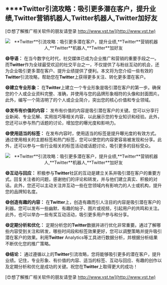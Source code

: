 ## ****Twitter**引流攻略：吸引更多潜在客户，提升业绩,**Twitter**营销机器人,**Twitter**机器人,**Twitter**加好友**

[😍想了解推广相关软件的朋友请登录 http://www.vst.tw](http://www.vst.tw)

 <center><img src="https://vst.tw/MP4/tuiguang/png/3.png" alt="**Twitter**引流攻略：吸引更多潜在客户，提升业绩,**Twitter**营销机器人,**Twitter**机器人,**Twitter**加好友"></center>

**😄导语：**
在当今数字化时代，社交媒体已成为企业推广和营销的重要手段之一。而**Twitter**作为全球最受欢迎的社交平台之一，不仅提供了与粉丝互动的机会，还为企业吸引更多潜在客户、提升业绩提供了便利。本文将为您介绍一些有效的**Twitter**引流攻略，帮助您在**Twitter**上获得更多关注、转化更多潜在客户。

**😄建立专业形象：**
在**Twitter**上建立一个专业形象是吸引潜在客户的第一步。确保您的个人或企业资料完整、准确，并使用与您的品牌形象相符的头像和封面图片。此外，编写一个简洁明了的个人或企业简介，突出您的核心价值和专业领域。

**😄发布有价值的内容：**
发布有价值的内容是吸引潜在客户的关键。您可以分享行业新闻、专业见解、实用技巧等相关内容，以此展示您的专业知识和经验。此外，您还可以参与热门话题的讨论，增加您的曝光度和影响力。

**😄使用适当的标签：**
在发布内容时，使用适当的标签是提升曝光度的有效方式。通过使用相关的主题标签和热门标签，您可以使您的内容更容易被发现和分享。此外，还可以参与一些行业相关的标签活动或话题讨论，吸引更多的目标受众。

 <center><img src="https://vst.tw/MP4/tuiguang/png/3.png" alt="**Twitter**引流攻略：吸引更多潜在客户，提升业绩,**Twitter**营销机器人,**Twitter**机器人,**Twitter**加好友"></center>

**😄互动与回应：**
积极参与**Twitter**社区的互动是建立关系并吸引潜在客户的重要方式。回复关注者的问题，感谢他们的评论和转发，并与他们建立真实、积极的对话。此外，您还可以主动关注并互动一些在您领域内有影响力的人士或机构，提升您的品牌知名度。

**😄创造有趣的内容：**
在**Twitter**上，创造有趣而引人注目的内容是吸引潜在客户的利器。您可以发布一些幽默、有趣的帖子、图片或视频，引起用户的共鸣和关注。此外，也可以举办一些有奖互动活动，吸引更多用户参与和分享。

**😄定期分析和优化：**
定期分析您的**Twitter**数据并进行优化非常重要。通过了解哪些内容受到关注和转发，哪些时间段和标签效果更好，您可以调整策略并提升吸引潜在客户的效果。利用**Twitter** Analytics等工具进行数据分析，并根据分析结果不断优化您的推广策略。

**😄结论：**
通过遵循以上的**Twitter**引流攻略，您将能够吸引更多的潜在客户，提升业绩。记住，专业形象、有价值的内容、适当的标签、互动与回应、有趣的创作以及定期分析和优化是成功的关键。祝您在**Twitter**上取得更大的成功！

[😍想了解推广相关软件的朋友请登录 http://www.vst.tw](http://www.vst.tw)



